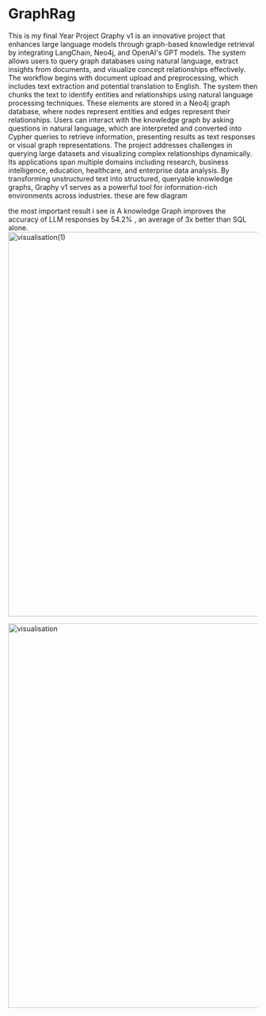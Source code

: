 # GraphRag
This is my final Year Project Graphy v1 is an innovative project that enhances large language models through graph-based knowledge retrieval by integrating LangChain, Neo4j, and OpenAI's GPT models. The system allows users to query graph databases using natural language, extract insights from documents, and visualize concept relationships effectively.
The workflow begins with document upload and preprocessing, which includes text extraction and potential translation to English. The system then chunks the text to identify entities and relationships using natural language processing techniques. These elements are stored in a Neo4j graph database, where nodes represent entities and edges represent their relationships. Users can interact with the knowledge graph by asking questions in natural language, which are interpreted and converted into Cypher queries to retrieve information, presenting results as text responses or visual graph representations.
The project addresses challenges in querying large datasets and visualizing complex relationships dynamically. Its applications span multiple domains including research, business intelligence, education, healthcare, and enterprise data analysis. By transforming unstructured text into structured, queryable knowledge graphs, Graphy v1 serves as a powerful tool for information-rich environments across industries.
these are few diagram 

the most important result i see is A knowledge Graph improves the accuracy of LLM responses by 54.2% , an average of 3x better than SQL alone.
<img width="660" height="777" alt="visualisation(1)" src="https://github.com/user-attachments/assets/c6c77bed-f204-4532-a0a9-a3f25c3a0b01" />

<img width="660" height="777" alt="visualisation" src="https://github.com/user-attachments/assets/b2825edf-4032-4ce7-b9c6-a226312bdf17" />


